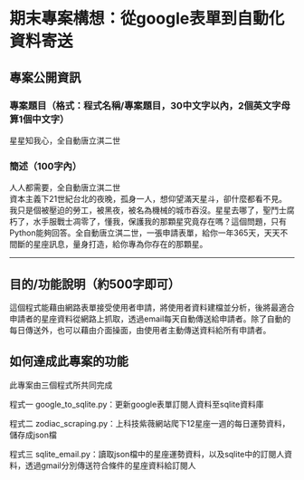 期末專案構想：從google表單到自動化資料寄送
===================

## 專案公開資訊

### 專案題目（格式：程式名稱/專案題目，30中文字以內，2個英文字母算1個中文字）
星星知我心，全自動唐立淇二世

### 簡述（100字內）

人人都需要，全自動唐立淇二世    
資本主義下21世紀台北的夜晚，孤身一人，想仰望滿天星斗，卻什麼都看不見。我只是個被壓迫的勞工，被黑夜，被名為機械的城市吞沒。星星去哪了，聖鬥士腐朽了，水手服戰士凋零了，懂我，保護我的那顆星究竟存在嗎？這個問題，只有Python能夠回答。全自動唐立淇二世，一張申請表單，給你一年365天，天天不間斷的星座訊息，量身打造，給你專為你存在的那顆星。

---

## 目的/功能說明（約500字即可）

這個程式能藉由網路表單接受使用者申請，將使用者資料建檔並分析，後將最適合申請者的星座資料從網路上抓取，透過email每天自動傳送給申請者。除了自動的每日傳送外，也可以藉由介面操面，由使用者主動傳送資料給所有申請者。


## 如何達成此專案的功能
此專案由三個程式所共同完成  

程式一 google_to_sqlite.py：更新google表單訂閱人資料至sqlite資料庫  

程式二 zodiac_scraping.py：上科技紫薇網站爬下12星座一週的每日運勢資料，儲存成json檔  

程式三 sqlite_email.py：讀取json檔中的星座運勢資料，以及sqlite中的訂閱人資料，透過gmail分別傳送符合條件的星座資料給訂閱人
